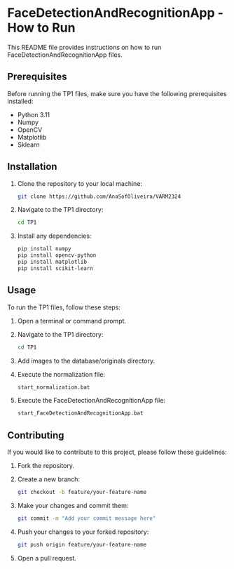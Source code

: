 # FaceDetectionAndRecognitionApp - How to Run

This README file provides instructions on how to run FaceDetectionAndRecognitionApp files.

## Prerequisites

Before running the TP1 files, make sure you have the following prerequisites installed:

- Python 3.11
- Numpy
- OpenCV
- Matplotlib
- Sklearn

## Installation

1. Clone the repository to your local machine:

    ```bash
    git clone https://github.com/AnaSofOliveira/VARM2324
    ```

2. Navigate to the TP1 directory:

    ```bash
    cd TP1
    ```

3. Install any dependencies:

    ```bash
    pip install numpy
    pip install opencv-python
    pip install matplotlib
    pip install scikit-learn
    ```

## Usage

To run the TP1 files, follow these steps:

1. Open a terminal or command prompt.

2. Navigate to the TP1 directory:

    ```bash
    cd TP1
    ```

3. Add images to the database/originals directory. 

4. Execute the normalization file:

    ```bash
    start_normalization.bat
    ```

5. Execute the FaceDetectionAndRecognitionApp file:
    ```bash
    start_FaceDetectionAndRecognitionApp.bat
    ```

## Contributing

If you would like to contribute to this project, please follow these guidelines:

1. Fork the repository.

2. Create a new branch:

    ```bash
    git checkout -b feature/your-feature-name
    ```

3. Make your changes and commit them:

    ```bash
    git commit -m "Add your commit message here"
    ```

4. Push your changes to your forked repository:

    ```bash
    git push origin feature/your-feature-name
    ```

5. Open a pull request.

